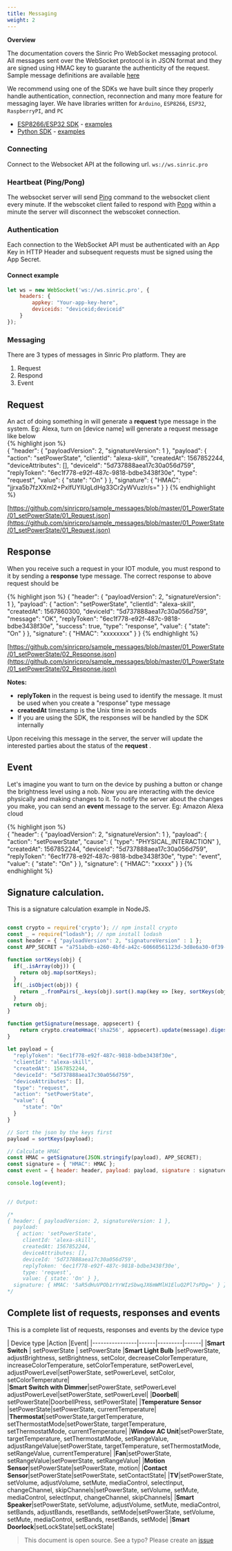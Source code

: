 ```yaml
---
title: Messaging
weight: 2
---
```



**Overview**

The documentation covers the Sinric Pro WebSocket messaging protocol. All messages sent over the WebSocket protocol is in JSON format and they are signed using HMAC key  to guarante the authenticity of the request. Sample message definitions are available [here](https://github.com/sinricpro/sample_messages)

We recommend using one of the SDKs we have built since they properly handle authentication, connection, reconnection and many more feature for messaging layer. We have libraries written for `Arduino`, `ESP8266`, `ESP32`, `RaspberryPI`, and `PC`

-   [ESP8266/ESP32 SDK](https://github.com/sinricpro/esp8266-esp32-sdk) - [examples](https://github.com/sinricpro/esp8266-esp32-sdk/tree/master/examples)
-   [Python SDK](https://github.com/sinricpro/python-sdk)  - [examples](https://github.com/sinricpro/python-examples)

### Connecting
Connect to the Websocket API at the following url.
`ws://ws.sinric.pro`

### Heartbeat (Ping/Pong)
The websocket server will send [Ping](https://tools.ietf.org/html/rfc6455#section-5.5.2) command to the websocket client every minute. If the webscoket client failed to respond with [Pong](https://tools.ietf.org/html/rfc6455#section-5.5.2) within a minute the server will disconnect the webscoket connection.

### Authentication
Each connection to the WebSocket API must be authenticated with an App Key in HTTP Header and subsequent requests must be signed using the App Secret.

#### Connect example

```js
let ws = new WebSocket('ws://ws.sinric.pro', {
    headers: { 
        appkey: "Your-app-key-here", 
        deviceids: "deviceid;deviceid" 
    }
});
```

### Messaging

There are 3 types of messages in Sinric Pro platform. They are

 1. Request
 2. Respond
 3. Event

## Request
An act of doing something in will generate a **request** type message in the system. Eg: Alexa, turn on [device name] will generate a request message like below  
{% highlight json %}   
{
    "header": {
        "payloadVersion": 2,
        "signatureVersion": 1
    },
    "payload": {
        "action": "setPowerState",
        "clientId": "alexa-skill",
        "createdAt": 1567852244,
        "deviceAttributes": [],
        "deviceId": "5d737888aea17c30a056d759",
        "replyToken": "6ec1f778-e92f-487c-9818-bdbe3438f30e",
        "type": "request",
        "value": {
            "state": "On"
        }
    },
    "signature": {
        "HMAC": "jjrxa5b7fzXXml2+PxlfUYIUgLdHg33Cr2yWVuzlr/s="
    }
}
{% endhighlight %}
 
[https://github.com/sinricpro/sample_messages/blob/master/01_PowerState/01_setPowerState/01_Request.json](https://github.com/sinricpro/sample_messages/blob/master/01_PowerState/01_setPowerState/01_Request.json)

## Response
 When you receive such a request in your IOT module, you must respond to it by sending a **response** type message. The correct response to above request should be

{% highlight json %}
{
    "header": {
        "payloadVersion": 2,
        "signatureVersion": 1
    },
    "payload": {
        "action": "setPowerState",
        "clientId": "alexa-skill",
        "createdAt": 1567860300,
        "deviceId": "5d737888aea17c30a056d759",
        "message": "OK",
        "replyToken": "6ec1f778-e92f-487c-9818-bdbe3438f30e",
        "success": true,
        "type": "response",
        "value": {
            "state": "On"
        }
    },
    "signature": {
        "HMAC": "xxxxxxxx"
    }
}
{% endhighlight %}

[https://github.com/sinricpro/sample_messages/blob/master/01_PowerState/01_setPowerState/02_Response.json](https://github.com/sinricpro/sample_messages/blob/master/01_PowerState/01_setPowerState/02_Response.json)

**Notes:**

* **replyToken** in the request is being used to identify the message. It must be used when you create a "response" type message
* **createdAt** timestamp is the Unix time in seconds
* If you are using the SDK, the responses will be handled by the SDK internally

Upon receiving this message in the server, the server will update the interested parties about the status of the **request** .

## Event
Let's imagine you want to turn on the device by pushing a button or change the brightness level using a nob. Now you are interacting with the device physically and making changes to it. To notify the server about the changes you make, you can send an **event**  message to the server. Eg: Amazon Alexa cloud

{% highlight json %}   
{
    "header": {
        "payloadVersion": 2,
        "signatureVersion": 1
    },
    "payload": {
        "action": "setPowerState",
        "cause": {
            "type": "PHYSICAL_INTERACTION"
        },
        "createdAt": 1567852244,
        "deviceId": "5d737888aea17c30a056d759",
        "replyToken": "6ec1f778-e92f-487c-9818-bdbe3438f30e",
        "type": "event",
        "value": {
            "state": "On"
        }
    },
    "signature": {
        "HMAC": "xxxxx"
    }
}
 {% endhighlight %}

## Signature calculation.
This is a signature calculation example in NodeJS. 

```js

const crypto = require('crypto'); // npm install crypto
const _ = require("lodash"); // npm install lodash
const header = { "payloadVersion": 2, "signatureVersion" : 1 };
const APP_SECRET = "a751abdb-e260-4bfd-a42c-60660561123d-3d8e6a30-0f39-42f0-a1ec-e47d47fb1392";

function sortKeys(obj) {
  if(_.isArray(obj)) {
    return obj.map(sortKeys);
  }
  if(_.isObject(obj)) {
    return _.fromPairs(_.keys(obj).sort().map(key => [key, sortKeys(obj[key])]));
  }
  return obj;
}

function getSignature(message, appsecert) {
    return crypto.createHmac('sha256', appsecert).update(message).digest('base64');
}
 
let payload = {
  "replyToken": "6ec1f778-e92f-487c-9818-bdbe3438f30e",
  "clientId": "alexa-skill",
  "createdAt": 1567852244,
  "deviceId": "5d737888aea17c30a056d759",
  "deviceAttributes": [],
  "type": "request",
  "action": "setPowerState",
  "value": {
	 "state": "On"
  }
}

// Sort the json by the keys first
payload = sortKeys(payload);

// Calculate HMAC
const HMAC = getSignature(JSON.stringify(payload), APP_SECRET);
const signature = { "HMAC": HMAC };
const event = { header: header, payload: payload, signature : signature };

console.log(event);
 

// Output:

/*
{ header: { payloadVersion: 2, signatureVersion: 1 },
  payload:
   { action: 'setPowerState',
     clientId: 'alexa-skill',
     createdAt: 1567852244,
     deviceAttributes: [],
     deviceId: '5d737888aea17c30a056d759',
     replyToken: '6ec1f778-e92f-487c-9818-bdbe3438f30e',
     type: 'request',
     value: { state: 'On' } },
  signature: { HMAC: '5aR5dHuVPOb1rYrWIzSbwqJX6mWMlH1EluQ2Pl7sPDg=' } }
*/
```

## Complete list of requests, responses and events

This is a complete list of requests, responses and events by the device type

| Device type               |Action |Event| 
|----------------|------|---------|------|
|**Smart Switch** | setPowerState | setPowerState 
|**Smart Light Bulb**  |setPowerState, adjustBrightness, setBrightness, setColor, decreaseColorTemperature, increaseColorTemperature, setColorTemperature, setPowerLevel, adjustPowerLevel|setPowerState, setPowerLevel, setColor, setColorTemperature|          
|**Smart Switch with Dimmer**|setPowerState, setPowerLevel adjustPowerLevel|setPowerState, setPowerLevel|
|**Doorbell**| setPowerState|DoorbellPress, setPowerState|
|**Temperature Sensor** |setPowerState|setPowerState, currentTemperature|
|**Thermostat**|setPowerState,targetTemperature, setThermostatMode|setPowerState, targetTemperature, setThermostatMode, currentTemperature|
|**Window AC Unit**|setPowerState, targetTemperature, setThermostatMode, setRangeValue, adjustRangeValue|setPowerState, targetTemperature, setThermostatMode, setRangeValue, currentTemperature|
|**Fan**|setPowerState, setRangeValue|setPowerState, setRangeValue|
|**Motion Sensor**|setPowerState|setPowerState, motion|
|**Contact Sensor**|setPowerState|setPowerState, setContactState|
|**TV**|setPowerState, setVolume, adjustVolume, setMute, mediaControl, selectInput, changeChannel, skipChannels|setPowerState, setVolume, setMute, mediaControl, selectInput, changeChannel, skipChannels|
|**Smart Speaker**|setPowerState, setVolume, adjustVolume, setMute, mediaControl, setBands, adjustBands, resetBands, setMode|setPowerState, setVolume, setMute, mediaControl, setBands, resetBands, setMode|
|**Smart Doorlock**|setLockState|setLockState| 

> This document is open source. See a typo? Please create an [issue](https://github.com/sinricpro/help-docs)